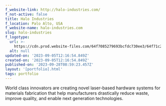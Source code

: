 ```yaml
---
f_website-link: http://halo-industries.com/
f_not-active: false
title: Halo Industries
f_location: Palo Alto, USA
f_website-name: halo-industries.com
slug: halo-industries
f_logotype:
  url: >-
    https://cdn.prod.website-files.com/64f7085279693bcfdc730ee3/64f71c23bd7a31e813613cd6_haloindustries.png
  alt: null
updated-on: '2023-09-05T12:16:54.849Z'
created-on: '2023-09-05T12:16:54.849Z'
published-on: '2023-09-28T08:59:23.457Z'
layout: '[portfolio].html'
tags: portfolio
---
```


World class innovators are creating novel laser-based hardware systems for materials fabrication that help manufacturers drastically reduce waste, improve quality, and enable next generation technologies.  

  

‍
